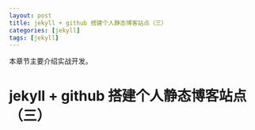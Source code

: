 ```yaml
---
layout: post
title: jekyll + github 搭建个人静态博客站点（三）
categories: [jekyll]
tags: [jekyll]
---
```


本章节主要介绍实战开发。

# jekyll + github 搭建个人静态博客站点（三）